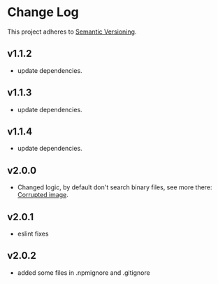 # Change Log

This project adheres to [Semantic Versioning](http://semver.org/).  

## v1.1.2
* update dependencies.
## v1.1.3
* update dependencies.
## v1.1.4
* update dependencies.
## v2.0.0
* Changed logic, by default don't search binary files, see more there: [Corrupted image](https://github.com/wj42ftns/replace-in-files/issues/22).
## v2.0.1
* eslint fixes
## v2.0.2
* added some files in .npmignore and .gitignore